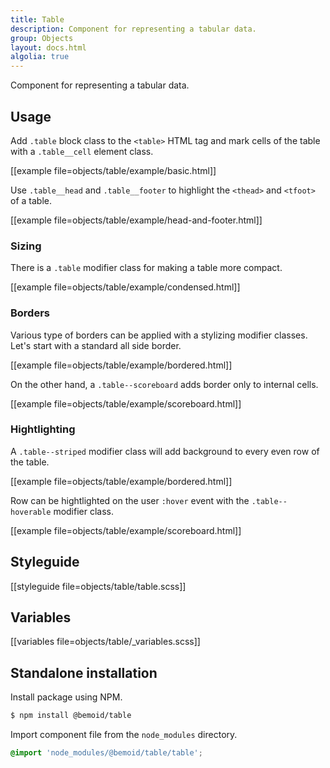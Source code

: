 ```yaml
---
title: Table
description: Component for representing a tabular data.
group: Objects
layout: docs.html
algolia: true
---
```


Component for representing a tabular data.

## Usage

Add `.table` block class to the `<table>` HTML tag and mark cells of the table with a `.table__cell` element class.

[[example file=objects/table/example/basic.html]]

Use `.table__head` and `.table__footer` to highlight the `<thead>` and `<tfoot>` of a table.

[[example file=objects/table/example/head-and-footer.html]]

### Sizing

There is a `.table` modifier class for making a table more compact.

[[example file=objects/table/example/condensed.html]]

### Borders

Various type of borders can be applied with a stylizing modifier classes. Let's start with a standard all side border.

[[example file=objects/table/example/bordered.html]]

On the other hand, a `.table--scoreboard` adds border only to internal cells.

[[example file=objects/table/example/scoreboard.html]]

### Hightlighting

A `.table--striped` modifier class will add background to every even row of the table.

[[example file=objects/table/example/bordered.html]]

Row can be hightlighted on the user `:hover` event with the `.table--hoverable` modifier class.

[[example file=objects/table/example/scoreboard.html]]

## Styleguide

[[styleguide file=objects/table/table.scss]]

## Variables

[[variables file=objects/table/_variables.scss]]

## Standalone installation

Install package using NPM.

```bash
$ npm install @bemoid/table
```

Import component file from the `node_modules` directory.

```scss
@import 'node_modules/@bemoid/table/table';
```